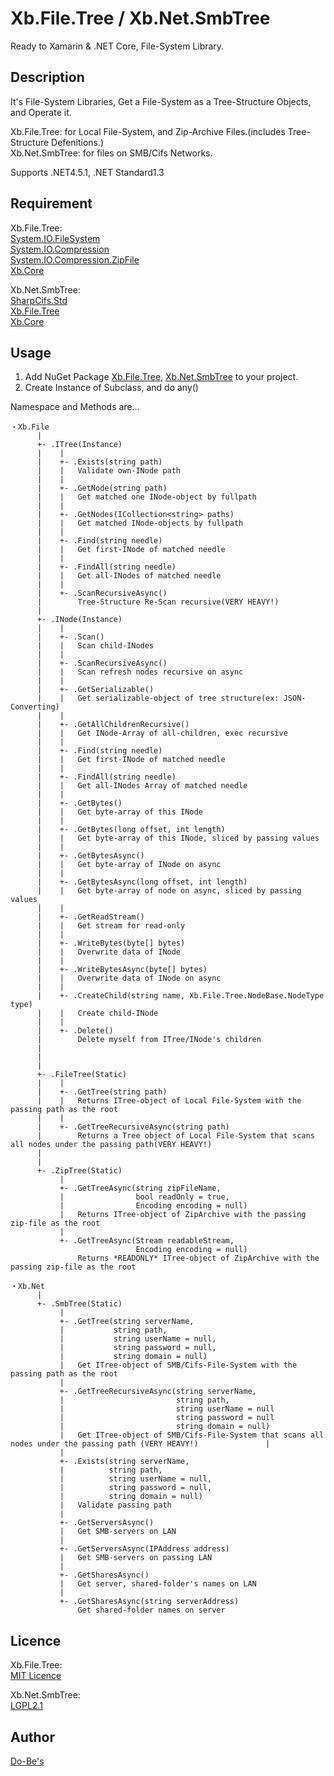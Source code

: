 Xb.File.Tree / Xb.Net.SmbTree
====

Ready to Xamarin & .NET Core, File-System Library.

## Description
It's File-System Libraries, Get a File-System as a Tree-Structure Objects, and Operate it.

Xb.File.Tree: for Local File-System, and Zip-Archive Files.(includes Tree-Structure Defenitions.)  
Xb.Net.SmbTree: for files on SMB/Cifs Networks.

Supports .NET4.5.1, .NET Standard1.3

## Requirement
Xb.File.Tree:  
[System.IO.FileSystem](https://www.nuget.org/packages/System.IO.FileSystem/)  
[System.IO.Compression](https://www.nuget.org/packages/System.IO.Compression/)  
[System.IO.Compression.ZipFile](https://www.nuget.org/packages/System.IO.Compression.ZipFile/)  
[Xb.Core](https://www.nuget.org/packages/Xb.Core/)  

Xb.Net.SmbTree:  
[SharpCifs.Std](https://www.nuget.org/packages/SharpCifs.Std/)  
[Xb.File.Tree](https://www.nuget.org/packages/Xb.File.Tree/)  
[Xb.Core](https://www.nuget.org/packages/Xb.Core/)  

## Usage
1. Add NuGet Package [Xb.File.Tree](https://www.nuget.org/packages/Xb.File.Tree/), [Xb.Net.SmbTree](https://www.nuget.org/packages/Xb.Net.SmbTree/) to your project.
2. Create Instance of Subclass, and do any()

Namespace and Methods are...


    ・Xb.File
          |
          +- .ITree(Instance)
          |    |
          |    +- .Exists(string path)
          |    |   Validate own-INode path
          |    |
          |    +- .GetNode(string path)
          |    |   Get matched one INode-object by fullpath
          |    |
          |    +- .GetNodes(ICollection<string> paths)
          |    |   Get matched INode-objects by fullpath
          |    |
          |    +- .Find(string needle)
          |    |   Get first-INode of matched needle
          |    |
          |    +- .FindAll(string needle)
          |    |   Get all-INodes of matched needle
          |    |
          |    +- .ScanRecursiveAsync()
          |        Tree-Structure Re-Scan recursive(VERY HEAVY!)
          |
          +- .INode(Instance)
          |    |
          |    +- .Scan()
          |    |   Scan child-INodes
          |    |
          |    +- .ScanRecursiveAsync()
          |    |   Scan refresh nodes recursive on async
          |    |
          |    +- .GetSerializable()
          |    |   Get serializable-object of tree structure(ex: JSON-Converting)
          |    |
          |    +- .GetAllChildrenRecursive()
          |    |   Get INode-Array of all-children, exec recursive
          |    |
          |    +- .Find(string needle)
          |    |   Get first-INode of matched needle
          |    |
          |    +- .FindAll(string needle)
          |    |   Get all-INodes Array of matched needle
          |    |
          |    +- .GetBytes()
          |    |   Get byte-array of this INode
          |    |
          |    +- .GetBytes(long offset, int length)
          |    |   Get byte-array of this INode, sliced by passing values
          |    |
          |    +- .GetBytesAsync()
          |    |   Get byte-array of INode on async
          |    |
          |    +- .GetBytesAsync(long offset, int length)
          |    |   Get byte-array of node on async, sliced by passing values
          |    |
          |    +- .GetReadStream()
          |    |   Get stream for read-only
          |    |
          |    +- .WriteBytes(byte[] bytes)
          |    |   Overwrite data of INode
          |    |
          |    +- .WriteBytesAsync(byte[] bytes)
          |    |   Overwrite data of INode on async
          |    |
          |    +- .CreateChild(string name, Xb.File.Tree.NodeBase.NodeType type)
          |    |   Create child-INode
          |    |
          |    +- .Delete()
          |        Delete myself from ITree/INode's children
          |
          |
          |
          +- .FileTree(Static)
          |    |
          |    +- .GetTree(string path)
          |    |   Returns ITree-object of Local File-System with the passing path as the root
          |    |
          |    +- .GetTreeRecursiveAsync(string path)
          |        Returns a Tree object of Local File-System that scans all nodes under the passing path(VERY HEAVY!)
          |
          |
          +- .ZipTree(Static)
               |
               +- .GetTreeAsync(string zipFileName,
               |                bool readOnly = true,
               |                Encoding encoding = null)
               |   Returns ITree-object of ZipArchive with the passing zip-file as the root
               |
               +- .GetTreeAsync(Stream readableStream,
                                Encoding encoding = null)
                   Returns *READONLY* ITree-object of ZipArchive with the passing zip-file as the root

    ・Xb.Net
          |
          +- .SmbTree(Static)
               |
               +- .GetTree(string serverName,
               |           string path,
               |           string userName = null,
               |           string password = null,
               |           string domain = null)
               |   Get ITree-object of SMB/Cifs-File-System with the passing path as the root
               |
               +- .GetTreeRecursiveAsync(string serverName,
               |                         string path,
               |                         string userName = null
               |                         string password = null
               |                         string domain = null)
               |   Get ITree-object of SMB/Cifs-File-System that scans all nodes under the passing path (VERY HEAVY!)               |
               |
               +- .Exists(string serverName,
               |          string path,
               |          string userName = null,
               |          string password = null,
               |          string domain = null)
               |   Validate passing path
               |
               +- .GetServersAsync()
               |   Get SMB-servers on LAN
               |
               +- .GetServersAsync(IPAddress address)
               |   Get SMB-servers on passing LAN
               |
               +- .GetSharesAsync()
               |   Get server, shared-folder's names on LAN
               |
               +- .GetSharesAsync(string serverAddress)
                   Get shared-folder names on server


## Licence
Xb.File.Tree:  
[MIT Licence](https://github.com/ume05rw/Xb.File.Tree/blob/master/Xb.File.Tree.STD1.3/LICENSE)

Xb.Net.SmbTree:  
[LGPL2.1](https://github.com/ume05rw/Xb.File.Tree/blob/master/Xb.Net.SmbTree.STD1.3/LICENSE)
## Author

[Do-Be's](http://dobes.jp)
